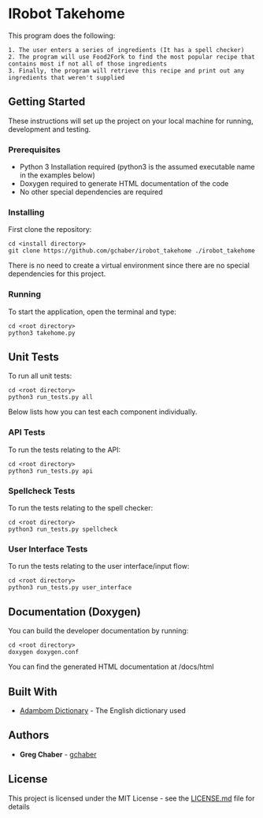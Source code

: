 # IRobot Takehome

This program does the following:
~~~
1. The user enters a series of ingredients (It has a spell checker)
2. The program will use Food2Fork to find the most popular recipe that contains most if not all of those ingredients
3. Finally, the program will retrieve this recipe and print out any ingredients that weren't supplied
~~~
## Getting Started

These instructions will set up the project on your local machine for running, development and testing.

### Prerequisites

* Python 3 Installation required (python3 is the assumed executable name in the examples below)
* Doxygen required to generate HTML documentation of the code
* No other special dependencies are required

### Installing

First clone the repository:
```
cd <install directory>
git clone https://github.com/gchaber/irobot_takehome ./irobot_takehome
```
There is no need to create a virtual environment since there are no special dependencies for this project.

### Running

To start the application, open the terminal and type:
```
cd <root directory>
python3 takehome.py
```

## Unit Tests

To run all unit tests:
```
cd <root directory>
python3 run_tests.py all
```
Below lists how you can test each component individually.

### API Tests

To run the tests relating to the API:
```
cd <root directory>
python3 run_tests.py api
```

### Spellcheck Tests

To run the tests relating to the spell checker:
```
cd <root directory>
python3 run_tests.py spellcheck
```

### User Interface Tests

To run the tests relating to the user interface/input flow:
```
cd <root directory>
python3 run_tests.py user_interface
```

## Documentation (Doxygen)

You can build the developer documentation by running:
```
cd <root directory>
doxygen doxygen.conf
```
You can find the generated HTML documentation at <root directory>/docs/html

## Built With

* [Adambom Dictionary](https://github.com/adambom/dictionary/) - The English dictionary used

## Authors

* **Greg Chaber** - [gchaber](https://github.com/gchaber)

## License

This project is licensed under the MIT License - see the [LICENSE.md](LICENSE.md) file for details